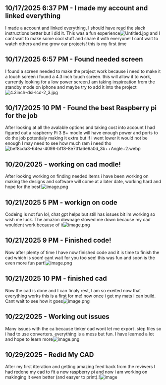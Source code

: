 <!--
  ===================    !!READ THIS NOTICE!!   ====================
  DO NOT edit this file manually. Your changes WILL BE OVERWRITTEN!
  This journal is auto generated and updated by Hack Club Blueprint.
  To edit this file, please edit your journal entries on Blueprint.
  ==================================================================
-->

## 10/17/2025 6:37 PM - I made my account and linked everything  

I made a account and linked everything, I should have read the slack instructions better but i did it. This was a fun experience![Untitled.jpg](https://blueprint.hackclub.com/user-attachments/blobs/proxy/eyJfcmFpbHMiOnsiZGF0YSI6Mjc4MywicHVyIjoiYmxvYl9pZCJ9fQ==--133c69275aa7abde65f982e49b032a5a0d653822/Untitled.jpg)
 and I cant wait to make some cool stuff and share it with everyone! I cant wait to watch others and me grow our projects! this is my first time  

## 10/17/2025 6:57 PM - Found needed screen  

I found a screen needed to make the project work because i need to make it a touch screen i found a 4.3 inch touch screen. this will allow it to work, currently looking for a low power screen.I am taking inspireation from the standby mode on iphone and maybe try to add it into the project![4.3inch-dsi-lcd-2_3.jpg](https://blueprint.hackclub.com/user-attachments/blobs/proxy/eyJfcmFpbHMiOnsiZGF0YSI6Mjc5NCwicHVyIjoiYmxvYl9pZCJ9fQ==--0ecf6429d3a0cc529ed69e15ceb32f944a445ddb/4.3inch-dsi-lcd-2_3.jpg)
  

## 10/17/2025 10 PM - Found the best Raspberry pi for the job  

After looking at all the avalable options and taking cost into account I had figured out a raspberry Pi 3 B+ modle will have enough power and ports to do the job potentialy making it extra but if i went lower it would not be enough I may need to see how much ram i need tho![bef8cda3-64ea-4098-bf18-8e731a6e9a0d_3b++Angle+2.webp](https://blueprint.hackclub.com/user-attachments/blobs/proxy/eyJfcmFpbHMiOnsiZGF0YSI6MjgzMiwicHVyIjoiYmxvYl9pZCJ9fQ==--c196127a823301f57df8f5715b6e2ffa9d9680fc/bef8cda3-64ea-4098-bf18-8e731a6e9a0d_3b%2B%2BAngle%2B2.webp)
  

## 10/20/2025 - working on cad modle!  

After looking working on finding needed items i have been working on making the designs and software will come at a later date, working hard and hope for the best!![image.png](https://blueprint.hackclub.com/user-attachments/blobs/proxy/eyJfcmFpbHMiOnsiZGF0YSI6Mzg0OCwicHVyIjoiYmxvYl9pZCJ9fQ==--577777b9a25d676b08038f90034c39ab30d5df8f/image.png)
  

## 10/21/2025 5 PM - workign on code  

Codeing is not fun lol, chat gpt helps but still has issues bit im working so wish me luck. The amazon downage slowed me down because my cad wouldent work because of it![image.png](https://blueprint.hackclub.com/user-attachments/blobs/proxy/eyJfcmFpbHMiOnsiZGF0YSI6NDE5NCwicHVyIjoiYmxvYl9pZCJ9fQ==--734bfc70c490297e9bf50f1f6c3aa743cd9fa3bf/image.png)
  

## 10/21/2025 9 PM - Finished code!  

Now after plenty of time I have now finished code and it is time to finish the cad which is soon! cant wait for you too see! this was fun and soon is the even more fun part!![image.png](https://blueprint.hackclub.com/user-attachments/blobs/proxy/eyJfcmFpbHMiOnsiZGF0YSI6NDIzOSwicHVyIjoiYmxvYl9pZCJ9fQ==--47a92514b389affa4cd4dd33b6889cb18fc9a86f/image.png)
  

## 10/21/2025 10 PM - finished cad  

Now the cad is done and I can finaly rest, I am so exeited now that everything works this is a first for me! now once i get my mats i can build. Cant wait to see how it goes![image.png](https://blueprint.hackclub.com/user-attachments/blobs/proxy/eyJfcmFpbHMiOnsiZGF0YSI6NDI3NSwicHVyIjoiYmxvYl9pZCJ9fQ==--68908fecc9a62a8e17ccb1c9f1e137a6fca68b02/image.png)
  

## 10/22/2025 - Working out issues  

Many issues with the ca because tinker cad wont let me export .step files so i had to use converters. everything is a mess but fun. I have learned a lot and hope to learn more![image.png](https://blueprint.hackclub.com/user-attachments/blobs/proxy/eyJfcmFpbHMiOnsiZGF0YSI6NDYxNiwicHVyIjoiYmxvYl9pZCJ9fQ==--f4472be894acad967cd624afb47bd3e2061437c2/image.png)
  

## 10/29/2025 - Redid My CAD  

After my first itteration and getting amazing feed back from the reviwers I had redone my cad to fit a new raspberry pi and now i am working on makinging it even better (and easyer to print).!![image](https://blueprint.hackclub.com/user-attachments/blobs/proxy/eyJfcmFpbHMiOnsiZGF0YSI6NjU4NCwicHVyIjoiYmxvYl9pZCJ9fQ==--1ca02a348a9d7d8924f7aaa233bdb395b0ccaec9/image.png)
  

